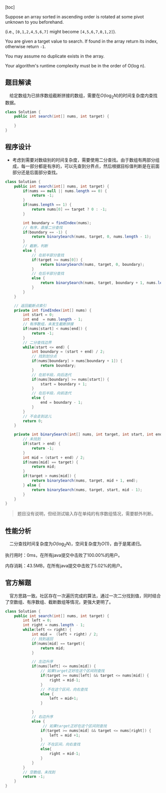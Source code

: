 [toc]

Suppose an array sorted in ascending order is rotated at some pivot unknown to you beforehand.

(i.e., `[0,1,2,4,5,6,7]` might become `[4,5,6,7,0,1,2]`).

You are given a target value to search. If found in the array return its index, otherwise return `-1`.

You may assume no duplicate exists in the array.

Your algorithm's runtime complexity must be in the order of O(log n).



## 题目解读

&emsp;给定数组为已排序数组截断拼接的数组，需要在$O(\log_2N)$的时间复杂度内查找数据。

```java
class Solution {
    public int search(int[] nums, int target) {
        
    }
}
```

## 程序设计

* 考虑到需要对数级别的时间复杂度，需要使用二分查找。由于数组有两部分组成，每一部分都是有序的，可以先查到分界点，然后根据目标值判断是在前面部分还是后面部分查找。

```java
class Solution {
    public int search(int[] nums, int target) {
        if(nums == null || nums.length == 0) {
            return -1;
        }
        if(nums.length == 1) {
            return nums[0] == target ? 0 : -1;
        }

        int boundary = findIndex(nums);
        // 有序，直接二分查找
        if(boundary == -1) {
            return binarySearch(nums, target, 0, nums.length - 1);
        }
        // 截断，判断
        else {
            // 在前半部分查找
            if(target >= nums[0]) {
                return binarySearch(nums, target, 0, boundary);
            } 
            // 在后半部分查找
            else {
                return binarySearch(nums, target, boundary + 1, nums.length - 1);
            }
        }
    }

    // 返回截断点索引
    private int findIndex(int[] nums) {
        int start = 0;
        int end  = nums.length - 1;
        // 有序数组，未发生截断拼接
        if(nums[start] < nums[end]) {
            return -1;
        }
        // 二分查找边界
        while(start <= end) {
            int boundary = (start + end) / 2;
            // 找到划分点
            if(nums[boundary] > nums[boundary + 1]) {
                return boundary;
            }
            // 在前半段，向后迭代
            if(nums[boundary] >= nums[start]) {
                start = boundary + 1;
            } 
            // 在后半段，向前迭代
            else {
                end = boundary - 1;
            }
        }
        // 不会走到这儿
        return 0;
    }

    private int binarySearch(int[] nums, int target, int start, int end) {
        // 未找到
        if(start > end) {
            return -1;
        }
        int mid = (start + end) / 2;
        if(nums[mid] == target) {
            return mid;
        }
        if(target > nums[mid]) {
            return binarySearch(nums, target, mid + 1, end);
        } else {
            return binarySearch(nums, target, start, mid - 1);
        }
    }
}
```

> 题目没有说明，但经测试输入存在单纯的有序数组情况，需要额外判断。

## 性能分析

&emsp;二分查找时间复杂度为$O(\log_2N)$，空间复杂度为$O(1)$，由于是尾递归。

执行用时：0ms，在所有java提交中击败了100.00%的用户。

内存消耗：43.5MB，在所有java提交中击败了5.02%的用户。

## 官方解题

&emsp;官方思路一致。社区存在一次遍历完成的算法，通过一次二分找到值，同时结合了空数组、有序数组、截断数组等情况，更强大更明了。

```java
class Solution {
    public int search(int[] nums, int target) {
        int left = 0;
        int right = nums.length - 1;
        while(left <= right) {
            int mid =  (left + right) / 2;
            // 找到返回
            if(nums[mid] == target){
                return mid;
            }

            // 左边升序
            if(nums[left] <= nums[mid]) {
                // 如果target正好在这个区间则查找
                if(target >= nums[left] && target <= nums[mid]) {
                    right = mid-1;
                }
                // 不在这个区间，向右查找
                else {
                    left = mid+1;
                }

            }
            // 右边升序
            else {
                 // 如果target正好在这个区间则查找
                if(target >= nums[mid] && target <= nums[right]) {
                    left = mid +1;
                }
                // 不在区间，向右查找
                else{
                    right = mid-1;
                }
            }
        }
        // 空数组、未找到
        return -1; 
    }
}
```